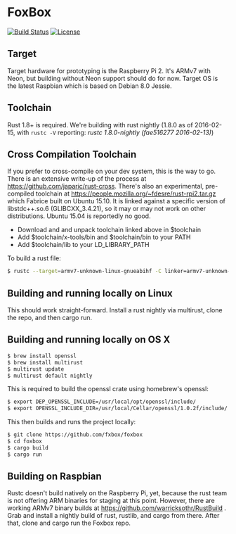 FoxBox
======

[![Build Status](https://travis-ci.org/fxbox/foxbox.svg?branch=master)](https://travis-ci.org/fxbox/foxbox)
[![License](https://img.shields.io/badge/license-MPL2-blue.svg)](https://raw.githubusercontent.com/fxbox/foxbox/master/LICENSE)


## Target

Target hardware for prototyping is the Raspberry Pi 2. It's ARMv7 with Neon, but building without Neon support should do for now. Target OS is the latest Raspbian which is based on Debian 8.0 Jessie.


## Toolchain

Rust 1.8+ is required. We're building with rust nightly (1.8.0 as of 2016-02-15, with ```rustc -V``` reporting: *rustc 1.8.0-nightly (fae516277 2016-02-13)*)

## Cross Compilation Toolchain

If you prefer to cross-compile on your dev system, this is the way to go. There is an extensive write-up of the process at https://github.com/japaric/rust-cross. There's also an experimental, pre-compiled toolchain at 
https://people.mozilla.org/~fdesre/rust-rpi2.tar.gz which Fabrice built on Ubuntu 15.10. It is linked against a specific version of libstdc++.so.6 (GLIBCXX_3.4.21), so it may or may not work on other distributions. Ubuntu 15.04 is reportedly no good.

 * Download and and unpack toolchain linked above in $toolchain
 * Add $toolchain/x-tools/bin and $toolchain/bin to your PATH
 * Add $toolchain/lib to your LD_LIBRARY_PATH

To build a rust file:

``` bash
$ rustc --target=armv7-unknown-linux-gnueabihf -C linker=armv7-unknown-linux-gnueabihf-g++ hello.rs
```

## Building and running locally on Linux

This should work straight-forward. Install a rust nightly via multirust, clone the repo, and then cargo run.


## Building and running locally on OS X

``` bash
$ brew install openssl
$ brew install multirust
$ multirust update
$ multirust default nightly
```

This is required to build the openssl crate using homebrew's openssl:

``` bash
$ export DEP_OPENSSL_INCLUDE=/usr/local/opt/openssl/include/
$ export OPENSSL_INCLUDE_DIR=/usr/local/Cellar/openssl/1.0.2f/include/
```

This then builds and runs the project locally:

``` bash
$ git clone https://github.com/fxbox/foxbox
$ cd foxbox
$ cargo build
$ cargo run
```


## Building on Raspbian

Rustc doesn't build natively on the Raspberry Pi, yet, because the rust team is not offering ARM binaries for staging at this point. However, there are working ARMv7 binary builds at https://github.com/warricksothr/RustBuild . Grab and install a nightly build of rust, rustlib, and cargo from there. After that, clone and cargo run the Foxbox repo.
